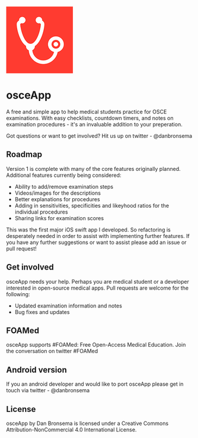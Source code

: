 ![osceApp Logo](https://github.com/danbronsema/osceapp/blob/master/osceApp/Images.xcassets/AppIcon.appiconset/60%403x.png)
# osceApp
A free and simple app to help medical students practice for OSCE examinations. With easy checklists, countdown timers, and notes on examination procedures - it's an invaluable addition to your preperation.

Got questions or want to get involved? Hit us up on twitter - @danbronsema

## Roadmap
Version 1 is complete with many of the core features originally planned.
Additional features currently being considered:
 - Ability to add/remove examination steps
 - Videos/images for the descriptions
 - Better explanations for procedures
 - Adding in sensitivities, specificities and likeyhood ratios for the individual procedures  
 - Sharing links for examination scores

This was the first major iOS swift app I developed. So refactoring is desperately needed in order to assist with implementing further features. If you have any further suggestions or want to assist please add an issue or pull request!

## Get involved
osceApp needs your help. Perhaps you are medical student or a developer interested in open-source medical apps.
Pull requests are welcome for the following:
 - Updated examination information and notes
 - Bug fixes and updates

## FOAMed
osceApp supports #FOAMed: Free Open-Access Medical Education.
Join the conversation on twitter #FOAMed

## Android version
If you an android developer and would like to port osceApp please get in touch via twitter - @danbronsema

## License
osceApp by Dan Bronsema is licensed under a Creative Commons Attribution-NonCommercial 4.0 International License.
